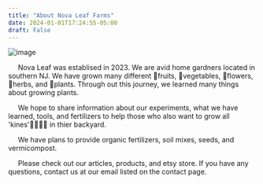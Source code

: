 ```yaml
---
title: "About Nova Leaf Farms"
date: 2024-01-01T17:24:55-05:00
draft: False
---
```



![image](/avatarNew.png#center)

&nbsp;&nbsp;&nbsp;&nbsp; Nova Leaf was establised in 2023. We are avid home gardners located in southern NJ. We have grown many different 🍉fruits, 🥬vegetables, 🌻flowers, 🍃herbs, and 🌱plants. Through out this journey, we learned many things about growing plants.  



&nbsp;&nbsp;&nbsp;&nbsp; We hope to share information about our experiments, what we have learned, tools, and fertilizers to help those who also want to grow all 'kines'🍆🥦🥒🍇 in thier backyard.


&nbsp;&nbsp;&nbsp;&nbsp; We  have plans to provide organic fertilizers, soil mixes, seeds, and vermicompost. 


&nbsp;&nbsp;&nbsp;&nbsp; Please check out our articles, products, and etsy store. If you have any questions, contact us at our email listed on the contact page.
